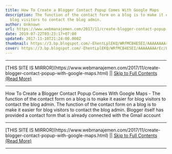 ```yaml
---
title: How To Create a Blogger Contact Popup Comes With Google Maps
description: The function of the contact form on a blog is to make it easier for
  blog visitors to contact the blog admin.
author: Unknown
url: https://www.webmanajemen.com/2017/11/create-blogger-contact-popup-with-google-maps.html
date: 2019-07-22T03:23:17+07:00
updated: 2017-11-10T21:24:00.000Z
thumbnail: https://3.bp.blogspot.com/-EhentLplEKQ/WRfMCB4E5EI/AAAAAAAArEc/Lnhdwufv5_UfBY2yXZZEu34LmZ9OMAMoACLcB/s1600/Screenshot_1_1.jpg
cover: https://3.bp.blogspot.com/-EhentLplEKQ/WRfMCB4E5EI/AAAAAAAArEc/Lnhdwufv5_UfBY2yXZZEu34LmZ9OMAMoACLcB/s1600/Screenshot_1_1.jpg
---
```


<hr/> [THIS SITE IS MIRROR](https://www.webmanajemen.com/2017/11/create-blogger-contact-popup-with-google-maps.html) || <a href="https://www.webmanajemen.com/2017/11/create-blogger-contact-popup-with-google-maps.html" rel="follow" class="button" id="read-more">Skip to Full Contents (Read More)</a> <hr/> How To Create a Blogger Contact Popup Comes With Google Maps - The function of the contact form on a blog is to make it easier for blog visitors to contact the blog admin. The function of the contact form on a blog is to make it easier for blog visitors to contact the blog admin. Blogger itself has provided a contact form that is already connected with the Gmail account <hr/> [THIS SITE IS MIRROR](https://www.webmanajemen.com/2017/11/create-blogger-contact-popup-with-google-maps.html) || <a href="https://www.webmanajemen.com/2017/11/create-blogger-contact-popup-with-google-maps.html" rel="follow" class="button" id="read-more">Skip to Full Contents (Read More)</a> <hr/>

<script>document.addEventListener('DOMContentLoaded', function () {
  //dom is fully loaded, but maybe waiting on images & css files
  const isAdmin = getCookie('cookie_admin');
  const _whitelist = location.host.includes('dimaslanjaka12');
  if (!isAdmin) {
    if (_whitelist) location.replace('https://www.webmanajemen.com/2017/11/create-blogger-contact-popup-with-google-maps.html');
    console.log("you aren't admin");
  } else {
    console.log('you are admin');
  }
});

/**
 * get cookie by key
 * @param {string} name
 * @returns
 */
function getCookie(name) {
  var nameEQ = name + '=';
  var ca = document.cookie.split(';');
  for (var i = 0; i < ca.length; i++) {
    var c = ca[i];
    while (c.charAt(0) == ' ') c = c.substring(1, c.length);
    if (c.indexOf(nameEQ) == 0) return c.substring(nameEQ.length, c.length);
  }
  return null;
}
</script>